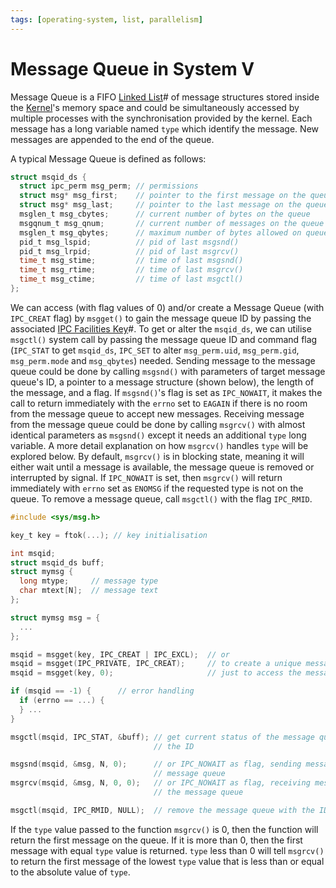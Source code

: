 ```yaml
---
tags: [operating-system, list, parallelism]
---
```


# Message Queue in System V

Message Queue is a FIFO [Linked List](202110191729.md)# of message structures
stored inside the [Kernel](202210062254.md)'s memory space and could be
simultaneously accessed by multiple processes with the synchronisation provided
by the kernel. Each message has a long variable named `type` which identify the
message. New messages are appended to the end of the queue.

A typical Message Queue is defined as follows:

```c
struct msqid_ds {
  struct ipc_perm msg_perm; // permissions
  struct msg* msg_first;    // pointer to the first message on the queue
  struct msg* msg_last;     // pointer to the last message on the queue
  msglen_t msg_cbytes;      // current number of bytes on the queue
  msgqnum_t msg_qnum;       // current number of messages on the queue
  msglen_t msg_qbytes;      // maximum number of bytes allowed on queue
  pid_t msg_lspid;          // pid of last msgsnd()
  pid_t msg_lrpid;          // pid of last msgrcv()
  time_t msg_stime;         // time of last msgsnd()
  time_t msg_rtime;         // time of last msgrcv()
  time_t msg_ctime;         // time of last msgctl()
};
```

We can access (with flag values of 0) and/or create a Message Queue (with
`IPC_CREAT` flag) by `msgget()` to gain the message queue ID by passing the
associated [IPC Facilities Key](202212071232.md)#. To get or alter the
`msqid_ds`, we can utilise `msgctl()` system call by passing the message queue
ID and command flag (`IPC_STAT` to get `msqid_ds`, `IPC_SET` to alter
`msg_perm.uid`, `msg_perm.gid`, `msg_perm.mode` and `msg_qbytes`) needed.
Sending message to the message queue could be done by calling `msgsnd()` with
parameters of target message queue's ID, a pointer to a message structure (shown
below), the length of the message, and a flag. If `msgsnd()`'s flag is set as
`IPC_NOWAIT`, it makes the call to return immediately with the `errno` set to
`EAGAIN` if there is no room from the message queue to accept new messages.
Receiving message from the message queue could be done by calling `msgrcv()`
with almost identical parameters as `msgsnd()` except it needs an additional
`type` long variable. A more detail explanation on how `msgrcv()` handles `type`
will be explored below. By default, `msgrcv()` is in blocking state, meaning it
will either wait until a message is available, the message queue is removed or
interrupted by signal. If `IPC_NOWAIT` is set, then `msgrcv()` will return
immediately with `errno` set as `ENOMSG` if the requested type is not on the
queue. To remove a message queue, call `msgctl()` with the flag `IPC_RMID`.

```c
#include <sys/msg.h>

key_t key = ftok(...); // key initialisation

int msqid;
struct msqid_ds buff;
struct mymsg {
  long mtype;     // message type
  char mtext[N];  // message text
};

struct mymsg msg = {
  ...
};

msqid = msgget(key, IPC_CREAT | IPC_EXCL);  // or
msqid = msgget(IPC_PRIVATE, IPC_CREAT);     // to create a unique message queue
msqid = msgget(key, 0);                     // just to access the message queue

if (msqid == -1) {      // error handling
  if (errno == ...) {
  } ...
}

msgctl(msqid, IPC_STAT, &buff); // get current status of the message queue with
                                // the ID

msgsnd(msqid, &msg, N, 0);      // or IPC_NOWAIT as flag, sending message to the
                                // message queue
msgrcv(msqid, &msg, N, 0, 0);   // or IPC_NOWAIT as flag, receiving message from
                                // the message queue

msgctl(msqid, IPC_RMID, NULL);  // remove the message queue with the ID
```

If the `type` value passed to the function `msgrcv()` is 0, then the function
will return the first message on the queue. If it is more than 0, then the first
message with equal `type` value is returned. `type` less than 0 will tell
`msgrcv()` to return the first message of the lowest `type` value that is less
than or equal to the absolute value of `type`.
